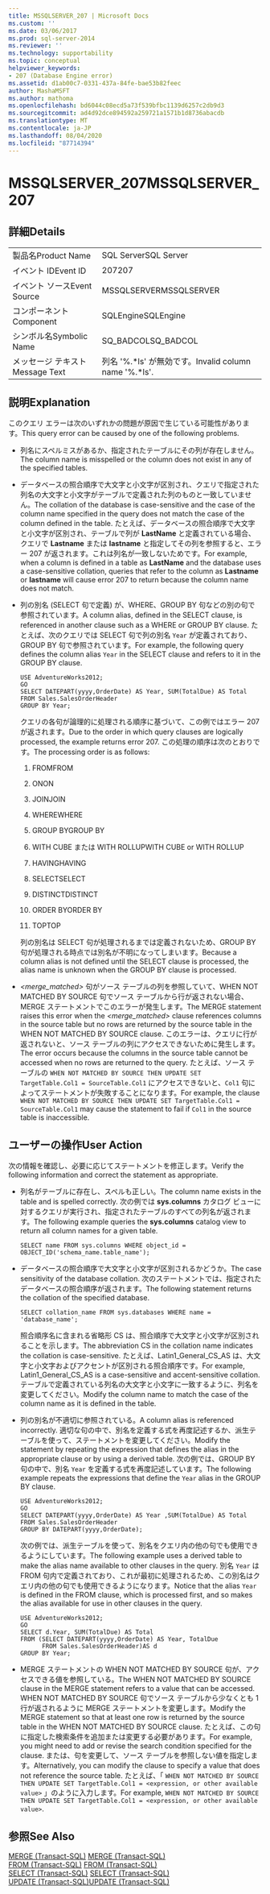```yaml
---
title: MSSQLSERVER_207 | Microsoft Docs
ms.custom: ''
ms.date: 03/06/2017
ms.prod: sql-server-2014
ms.reviewer: ''
ms.technology: supportability
ms.topic: conceptual
helpviewer_keywords:
- 207 (Database Engine error)
ms.assetid: d1ab00c7-0331-437a-84fe-bae53b82feec
author: MashaMSFT
ms.author: mathoma
ms.openlocfilehash: bd6044c08ecd5a73f539bfbc1139d6257c2db9d3
ms.sourcegitcommit: ad4d92dce894592a259721a1571b1d8736abacdb
ms.translationtype: MT
ms.contentlocale: ja-JP
ms.lasthandoff: 08/04/2020
ms.locfileid: "87714394"
---
```

# <a name="mssqlserver_207"></a><span data-ttu-id="7a481-102">MSSQLSERVER_207</span><span class="sxs-lookup"><span data-stu-id="7a481-102">MSSQLSERVER_207</span></span>
    
## <a name="details"></a><span data-ttu-id="7a481-103">詳細</span><span class="sxs-lookup"><span data-stu-id="7a481-103">Details</span></span>  
  
|||  
|-|-|  
|<span data-ttu-id="7a481-104">製品名</span><span class="sxs-lookup"><span data-stu-id="7a481-104">Product Name</span></span>|<span data-ttu-id="7a481-105">SQL Server</span><span class="sxs-lookup"><span data-stu-id="7a481-105">SQL Server</span></span>|  
|<span data-ttu-id="7a481-106">イベント ID</span><span class="sxs-lookup"><span data-stu-id="7a481-106">Event ID</span></span>|<span data-ttu-id="7a481-107">207</span><span class="sxs-lookup"><span data-stu-id="7a481-107">207</span></span>|  
|<span data-ttu-id="7a481-108">イベント ソース</span><span class="sxs-lookup"><span data-stu-id="7a481-108">Event Source</span></span>|<span data-ttu-id="7a481-109">MSSQLSERVER</span><span class="sxs-lookup"><span data-stu-id="7a481-109">MSSQLSERVER</span></span>|  
|<span data-ttu-id="7a481-110">コンポーネント</span><span class="sxs-lookup"><span data-stu-id="7a481-110">Component</span></span>|<span data-ttu-id="7a481-111">SQLEngine</span><span class="sxs-lookup"><span data-stu-id="7a481-111">SQLEngine</span></span>|  
|<span data-ttu-id="7a481-112">シンボル名</span><span class="sxs-lookup"><span data-stu-id="7a481-112">Symbolic Name</span></span>|<span data-ttu-id="7a481-113">SQ_BADCOL</span><span class="sxs-lookup"><span data-stu-id="7a481-113">SQ_BADCOL</span></span>|  
|<span data-ttu-id="7a481-114">メッセージ テキスト</span><span class="sxs-lookup"><span data-stu-id="7a481-114">Message Text</span></span>|<span data-ttu-id="7a481-115">列名 '%.\*ls' が無効です。</span><span class="sxs-lookup"><span data-stu-id="7a481-115">Invalid column name '%.\*ls'.</span></span>|  
  
## <a name="explanation"></a><span data-ttu-id="7a481-116">説明</span><span class="sxs-lookup"><span data-stu-id="7a481-116">Explanation</span></span>  
 <span data-ttu-id="7a481-117">このクエリ エラーは次のいずれかの問題が原因で生じている可能性があります。</span><span class="sxs-lookup"><span data-stu-id="7a481-117">This query error can be caused by one of the following problems.</span></span>  
  
-   <span data-ttu-id="7a481-118">列名にスペルミスがあるか、指定されたテーブルにその列が存在しません。</span><span class="sxs-lookup"><span data-stu-id="7a481-118">The column name is misspelled or the column does not exist in any of the specified tables.</span></span>  
  
-   <span data-ttu-id="7a481-119">データベースの照合順序で大文字と小文字が区別され、クエリで指定された列名の大文字と小文字がテーブルで定義された列のものと一致していません。</span><span class="sxs-lookup"><span data-stu-id="7a481-119">The collation of the database is case-sensitive and the case of the column name specified in the query does not match the case of the column defined in the table.</span></span> <span data-ttu-id="7a481-120">たとえば、データベースの照合順序で大文字と小文字が区別され、テーブルで列が **LastName** と定義されている場合、クエリで **Lastname** または **lastname** と指定してその列を参照すると、エラー 207 が返されます。これは列名が一致しないためです。</span><span class="sxs-lookup"><span data-stu-id="7a481-120">For example, when a column is defined in a table as **LastName** and the database uses a case-sensitive collation, queries that refer to the column as **Lastname** or **lastname** will cause error 207 to return because the column name does not match.</span></span>  
  
-   <span data-ttu-id="7a481-121">列の別名 (SELECT 句で定義) が、WHERE、GROUP BY 句などの別の句で参照されています。</span><span class="sxs-lookup"><span data-stu-id="7a481-121">A column alias, defined in the SELECT clause, is referenced in another clause such as a WHERE or GROUP BY clause.</span></span> <span data-ttu-id="7a481-122">たとえば、次のクエリでは SELECT 句で列の別名 `Year` が定義されており、GROUP BY 句で参照されています。</span><span class="sxs-lookup"><span data-stu-id="7a481-122">For example, the following query defines the column alias `Year` in the SELECT clause and refers to it in the GROUP BY clause.</span></span>  
  
    ```  
    USE AdventureWorks2012;  
    GO  
    SELECT DATEPART(yyyy,OrderDate) AS Year, SUM(TotalDue) AS Total  
    FROM Sales.SalesOrderHeader  
    GROUP BY Year;  
    ```  
  
     <span data-ttu-id="7a481-123">クエリの各句が論理的に処理される順序に基づいて、この例ではエラー 207 が返されます。</span><span class="sxs-lookup"><span data-stu-id="7a481-123">Due to the order in which query clauses are logically processed, the example returns error 207.</span></span> <span data-ttu-id="7a481-124">この処理の順序は次のとおりです。</span><span class="sxs-lookup"><span data-stu-id="7a481-124">The processing order is as follows:</span></span>  
  
    1.  <span data-ttu-id="7a481-125">FROM</span><span class="sxs-lookup"><span data-stu-id="7a481-125">FROM</span></span>  
  
    2.  <span data-ttu-id="7a481-126">ON</span><span class="sxs-lookup"><span data-stu-id="7a481-126">ON</span></span>  
  
    3.  <span data-ttu-id="7a481-127">JOIN</span><span class="sxs-lookup"><span data-stu-id="7a481-127">JOIN</span></span>  
  
    4.  <span data-ttu-id="7a481-128">WHERE</span><span class="sxs-lookup"><span data-stu-id="7a481-128">WHERE</span></span>  
  
    5.  <span data-ttu-id="7a481-129">GROUP BY</span><span class="sxs-lookup"><span data-stu-id="7a481-129">GROUP BY</span></span>  
  
    6.  <span data-ttu-id="7a481-130">WITH CUBE または WITH ROLLUP</span><span class="sxs-lookup"><span data-stu-id="7a481-130">WITH CUBE or WITH ROLLUP</span></span>  
  
    7.  <span data-ttu-id="7a481-131">HAVING</span><span class="sxs-lookup"><span data-stu-id="7a481-131">HAVING</span></span>  
  
    8.  <span data-ttu-id="7a481-132">SELECT</span><span class="sxs-lookup"><span data-stu-id="7a481-132">SELECT</span></span>  
  
    9. <span data-ttu-id="7a481-133">DISTINCT</span><span class="sxs-lookup"><span data-stu-id="7a481-133">DISTINCT</span></span>  
  
    10. <span data-ttu-id="7a481-134">ORDER BY</span><span class="sxs-lookup"><span data-stu-id="7a481-134">ORDER BY</span></span>  
  
    11. <span data-ttu-id="7a481-135">TOP</span><span class="sxs-lookup"><span data-stu-id="7a481-135">TOP</span></span>  
  
     <span data-ttu-id="7a481-136">列の別名は SELECT 句が処理されるまでは定義されないため、GROUP BY 句が処理される時点では別名が不明になってしまいます。</span><span class="sxs-lookup"><span data-stu-id="7a481-136">Because a column alias is not defined until the SELECT clause is processed, the alias name is unknown when the GROUP BY clause is processed.</span></span>  
  
-   <span data-ttu-id="7a481-137">*<merge_matched>* 句がソース テーブルの列を参照していて、WHEN NOT MATCHED BY SOURCE 句でソース テーブルから行が返されない場合、MERGE ステートメントでこのエラーが発生します。</span><span class="sxs-lookup"><span data-stu-id="7a481-137">The MERGE statement raises this error when the *<merge_matched>* clause references columns in the source table but no rows are returned by the source table in the WHEN NOT MATCHED BY SOURCE clause.</span></span> <span data-ttu-id="7a481-138">このエラーは、クエリに行が返されないと、ソース テーブルの列にアクセスできないために発生します。</span><span class="sxs-lookup"><span data-stu-id="7a481-138">The error occurs because the columns in the source table cannot be accessed when no rows are returned to the query.</span></span> <span data-ttu-id="7a481-139">たとえば、ソース テーブルの `WHEN NOT MATCHED BY SOURCE THEN UPDATE SET TargetTable.Col1 = SourceTable.Col1` にアクセスできないと、`Col1` 句によってステートメントが失敗することになります。</span><span class="sxs-lookup"><span data-stu-id="7a481-139">For example, the clause `WHEN NOT MATCHED BY SOURCE THEN UPDATE SET TargetTable.Col1 = SourceTable.Col1` may cause the statement to fail if `Col1` in the source table is inaccessible.</span></span>  
  
## <a name="user-action"></a><span data-ttu-id="7a481-140">ユーザーの操作</span><span class="sxs-lookup"><span data-stu-id="7a481-140">User Action</span></span>  
 <span data-ttu-id="7a481-141">次の情報を確認し、必要に応じてステートメントを修正します。</span><span class="sxs-lookup"><span data-stu-id="7a481-141">Verify the following information and correct the statement as appropriate.</span></span>  
  
-   <span data-ttu-id="7a481-142">列名がテーブルに存在し、スペルも正しい。</span><span class="sxs-lookup"><span data-stu-id="7a481-142">The column name exists in the table and is spelled correctly.</span></span> <span data-ttu-id="7a481-143">次の例では **sys.columns** カタログ ビューに対するクエリが実行され、指定されたテーブルのすべての列名が返されます。</span><span class="sxs-lookup"><span data-stu-id="7a481-143">The following example queries the **sys.columns** catalog view to return all column names for a given table.</span></span>  
  
    ```  
    SELECT name FROM sys.columns WHERE object_id = OBJECT_ID('schema_name.table_name');  
    ```  
  
-   <span data-ttu-id="7a481-144">データベースの照合順序で大文字と小文字が区別されるかどうか。</span><span class="sxs-lookup"><span data-stu-id="7a481-144">The case sensitivity of the database collation.</span></span> <span data-ttu-id="7a481-145">次のステートメントでは、指定されたデータベースの照合順序が返されます。</span><span class="sxs-lookup"><span data-stu-id="7a481-145">The following statement returns the collation of the specified database.</span></span>  
  
    ```  
    SELECT collation_name FROM sys.databases WHERE name = 'database_name';  
    ```  
  
     <span data-ttu-id="7a481-146">照合順序名に含まれる省略形 CS は、照合順序で大文字と小文字が区別されることを示します。</span><span class="sxs-lookup"><span data-stu-id="7a481-146">The abbreviation CS in the collation name indicates the collation is case-sensitive.</span></span> <span data-ttu-id="7a481-147">たとえば、Latin1_General_CS_AS は、大文字と小文字およびアクセントが区別される照合順序です。</span><span class="sxs-lookup"><span data-stu-id="7a481-147">For example, Latin1_General_CS_AS is a case-sensitive and accent-sensitive collation.</span></span> <span data-ttu-id="7a481-148">テーブルで定義されている列名の大文字と小文字に一致するように、列名を変更してください。</span><span class="sxs-lookup"><span data-stu-id="7a481-148">Modify the column name to match the case of the column name as it is defined in the table.</span></span>  
  
-   <span data-ttu-id="7a481-149">列の別名が不適切に参照されている。</span><span class="sxs-lookup"><span data-stu-id="7a481-149">A column alias is referenced incorrectly.</span></span> <span data-ttu-id="7a481-150">適切な句の中で、別名を定義する式を再度記述するか、派生テーブルを使って、ステートメントを変更してください。</span><span class="sxs-lookup"><span data-stu-id="7a481-150">Modify the statement by repeating the expression that defines the alias in the appropriate clause or by using a derived table.</span></span> <span data-ttu-id="7a481-151">次の例では、GROUP BY 句の中で、別名 `Year` を定義する式を再度記述しています。</span><span class="sxs-lookup"><span data-stu-id="7a481-151">The following example repeats the expressions that define the `Year` alias in the GROUP BY clause.</span></span>  
  
    ```  
    USE AdventureWorks2012;  
    GO  
    SELECT DATEPART(yyyy,OrderDate) AS Year ,SUM(TotalDue) AS Total  
    FROM Sales.SalesOrderHeader  
    GROUP BY DATEPART(yyyy,OrderDate);  
    ```  
  
     <span data-ttu-id="7a481-152">次の例では、派生テーブルを使って、別名をクエリ内の他の句でも使用できるようにしています。</span><span class="sxs-lookup"><span data-stu-id="7a481-152">The following example uses a derived table to make the alias name available to other clauses in the query.</span></span> <span data-ttu-id="7a481-153">別名 `Year` は FROM 句内で定義されており、これが最初に処理されるため、この別名はクエリ内の他の句でも使用できるようになります。</span><span class="sxs-lookup"><span data-stu-id="7a481-153">Notice that the alias `Year` is defined in the FROM clause, which is processed first, and so makes the alias available for use in other clauses in the query.</span></span>  
  
    ```  
    USE AdventureWorks2012;  
    GO  
    SELECT d.Year, SUM(TotalDue) AS Total  
    FROM (SELECT DATEPART(yyyy,OrderDate) AS Year, TotalDue  
          FROM Sales.SalesOrderHeader)AS d  
    GROUP BY Year;  
    ```  
  
-   <span data-ttu-id="7a481-154">MERGE ステートメントの WHEN NOT MATCHED BY SOURCE 句が、アクセスできる値を参照している。</span><span class="sxs-lookup"><span data-stu-id="7a481-154">The WHEN NOT MATCHED BY SOURCE clause in the MERGE statement refers to a value that can be accessed.</span></span> <span data-ttu-id="7a481-155">WHEN NOT MATCHED BY SOURCE 句でソース テーブルから少なくとも 1 行が返されるように MERGE ステートメントを変更します。</span><span class="sxs-lookup"><span data-stu-id="7a481-155">Modify the MERGE statement so that at least one row is returned by the source table in the WHEN NOT MATCHED BY SOURCE clause.</span></span> <span data-ttu-id="7a481-156">たとえば、この句に指定した検索条件を追加または変更する必要があります。</span><span class="sxs-lookup"><span data-stu-id="7a481-156">For example, you might need to add or revise the search condition specified for the clause.</span></span> <span data-ttu-id="7a481-157">または、句を変更して、ソース テーブルを参照しない値を指定します。</span><span class="sxs-lookup"><span data-stu-id="7a481-157">Alternatively, you can modify the clause to specify a value that does not reference the source table.</span></span> <span data-ttu-id="7a481-158">たとえば、「 `WHEN NOT MATCHED BY SOURCE THEN UPDATE SET TargetTable.Col1 = <expression, or other available value>` 」のように入力します。</span><span class="sxs-lookup"><span data-stu-id="7a481-158">For example, `WHEN NOT MATCHED BY SOURCE THEN UPDATE SET TargetTable.Col1 = <expression, or other available value>`.</span></span>  
  
## <a name="see-also"></a><span data-ttu-id="7a481-159">参照</span><span class="sxs-lookup"><span data-stu-id="7a481-159">See Also</span></span>  
 <span data-ttu-id="7a481-160">[MERGE &#40;Transact-SQL&#41;](/sql/t-sql/statements/merge-transact-sql) </span><span class="sxs-lookup"><span data-stu-id="7a481-160">[MERGE &#40;Transact-SQL&#41;](/sql/t-sql/statements/merge-transact-sql) </span></span>  
 <span data-ttu-id="7a481-161">[FROM &#40;Transact-SQL&#41;](/sql/t-sql/queries/from-transact-sql) </span><span class="sxs-lookup"><span data-stu-id="7a481-161">[FROM &#40;Transact-SQL&#41;](/sql/t-sql/queries/from-transact-sql) </span></span>  
 <span data-ttu-id="7a481-162">[SELECT &#40;Transact-SQL&#41;](/sql/t-sql/queries/select-transact-sql) </span><span class="sxs-lookup"><span data-stu-id="7a481-162">[SELECT &#40;Transact-SQL&#41;](/sql/t-sql/queries/select-transact-sql) </span></span>  
 [<span data-ttu-id="7a481-163">UPDATE &#40;Transact-SQL&#41;</span><span class="sxs-lookup"><span data-stu-id="7a481-163">UPDATE &#40;Transact-SQL&#41;</span></span>](/sql/t-sql/queries/update-transact-sql)  
  
  
